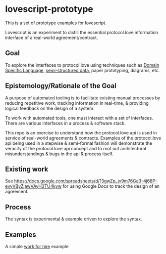 # lovescript-prototype

This is a set of prototype examples for lovescript.

Lovescript is an experiment to distill the essential protocol.love information interface of a real-world agreement/contract.

## Goal

To explore the interfaces to protocol.love using techniques such as
[Domain Specific Language](https://en.wikipedia.org/wiki/Domain-specific_language), 
[semi-structured data](https://en.wikipedia.org/wiki/Semi-structured_data),
paper prototyping, diagrams, etc.

## Epistemology/Rationale of the Goal

A purpose of automated tooling is to facilitate existing manual processes by reducing repetitive work,
    tracking information in real-time, & providing logical feedback on the design of a system. 

To work with automated tools, one must interact with a set of interfaces.
There are various interfaces in a process & software stack.

This repo is an exercise to understand how the protocol.love api is used in service of real-world agreements & contracts.
Examples of the protocol.love api being used in a stepwise & semi-formal fashion will demonstrate the veracity of the
    protocol.love api concept and to root out architectural misunderstandings & bugs in the api & process itself.

## Existing work

See https://docs.google.com/spreadsheets/d/13gwZp_jv9m76Ga3-4j68P-evyVByZjawVAyH3TU4kyw for using Google Docs to track the design of an agreement.

## Process

The syntax is experimental & example driven to explore the syntax.

## Examples

A simple [work for hire](./examples/work-for-hire.example.lvs) example